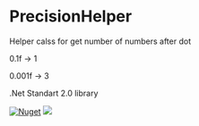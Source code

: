 # PrecisionHelper
Helper calss for get number of numbers after dot

0.1f -> 1

0.001f -> 3

.Net Standart 2.0 library 

[![Nuget](https://img.shields.io/nuget/v/V.PrecisionHelper)](https://www.nuget.org/packages/V.PrecisionHelper/) ![](https://img.shields.io/nuget/dt/V.PrecisionHelper)
